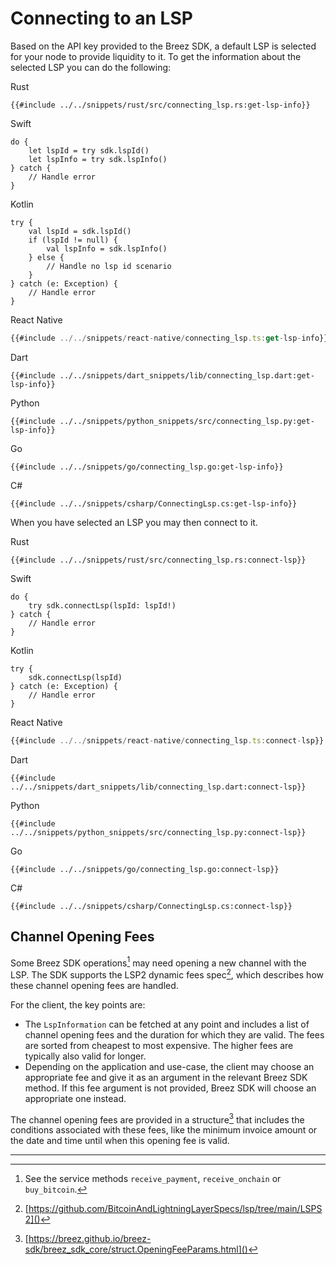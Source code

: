 # Connecting to an LSP

Based on the API key provided to the Breez SDK, a default LSP is selected for your node to provide liquidity to it. To get the information about the selected LSP you can do the following:

<custom-tabs category="lang">
<div slot="title">Rust</div>
<section>

```rust,ignore
{{#include ../../snippets/rust/src/connecting_lsp.rs:get-lsp-info}}
```
</section>

<div slot="title">Swift</div>
<section>

```swift,ignore
do {
    let lspId = try sdk.lspId() 
    let lspInfo = try sdk.lspInfo()
} catch {
    // Handle error
}
```
</section>

<div slot="title">Kotlin</div>
<section>

```kotlin,ignore
try {
    val lspId = sdk.lspId()
    if (lspId != null) {
        val lspInfo = sdk.lspInfo()
    } else {
        // Handle no lsp id scenario
    }
} catch (e: Exception) {
    // Handle error
}
```
</section>

<div slot="title">React Native</div>
<section>

```typescript
{{#include ../../snippets/react-native/connecting_lsp.ts:get-lsp-info}}
```
</section>

<div slot="title">Dart</div>
<section>

```dart,ignore
{{#include ../../snippets/dart_snippets/lib/connecting_lsp.dart:get-lsp-info}}
```
</section>

<div slot="title">Python</div>
<section>

```python,ignore
{{#include ../../snippets/python_snippets/src/connecting_lsp.py:get-lsp-info}}
```
</section>

<div slot="title">Go</div>
<section>

```go,ignore
{{#include ../../snippets/go/connecting_lsp.go:get-lsp-info}}
```
</section>

<div slot="title">C#</div>
<section>

```cs,ignore
{{#include ../../snippets/csharp/ConnectingLsp.cs:get-lsp-info}}
```
</section>
</custom-tabs>

When you have selected an LSP you may then connect to it.

<custom-tabs category="lang">
<div slot="title">Rust</div>
<section>

```rust,ignore
{{#include ../../snippets/rust/src/connecting_lsp.rs:connect-lsp}}
```
</section>

<div slot="title">Swift</div>
<section>

```swift,ignore
do {
    try sdk.connectLsp(lspId: lspId!)
} catch {
    // Handle error
}
```
</section>

<div slot="title">Kotlin</div>
<section>

```kotlin,ignore
try {
    sdk.connectLsp(lspId)
} catch (e: Exception) {
    // Handle error
}
```
</section>

<div slot="title">React Native</div>
<section>

```typescript
{{#include ../../snippets/react-native/connecting_lsp.ts:connect-lsp}}
```
</section>

<div slot="title">Dart</div>
<section>

```dart,ignore
{{#include ../../snippets/dart_snippets/lib/connecting_lsp.dart:connect-lsp}}
```
</section>

<div slot="title">Python</div>
<section>

```python,ignore
{{#include ../../snippets/python_snippets/src/connecting_lsp.py:connect-lsp}}
```
</section>

<div slot="title">Go</div>
<section>

```go,ignore
{{#include ../../snippets/go/connecting_lsp.go:connect-lsp}}
```
</section>

<div slot="title">C#</div>
<section>

```cs,ignore
{{#include ../../snippets/csharp/ConnectingLsp.cs:connect-lsp}}
```
</section>
</custom-tabs>


## Channel Opening Fees

Some Breez SDK operations[^1] may need opening a new channel with the LSP. The SDK supports the LSP2 dynamic fees spec[^2],
which describes how these channel opening fees are handled.

For the client, the key points are:

* The `LspInformation` can be fetched at any point and includes a list of channel opening fees and the duration for which
  they are valid. The fees are sorted from cheapest to most expensive. The higher fees are typically also valid for longer.
* Depending on the application and use-case, the client may choose an appropriate fee and give it as an argument in the
  relevant Breez SDK method. If this fee argument is not provided, Breez SDK will choose an appropriate one instead.

The channel opening fees are provided in a structure[^3] that includes the conditions associated with these fees, like
the minimum invoice amount or the date and time until when this opening fee is valid.

---

[^1]: See the service methods `receive_payment`, `receive_onchain` or `buy_bitcoin`.

[^2]: [https://github.com/BitcoinAndLightningLayerSpecs/lsp/tree/main/LSPS2]()

[^3]: [https://breez.github.io/breez-sdk/breez_sdk_core/struct.OpeningFeeParams.html]()